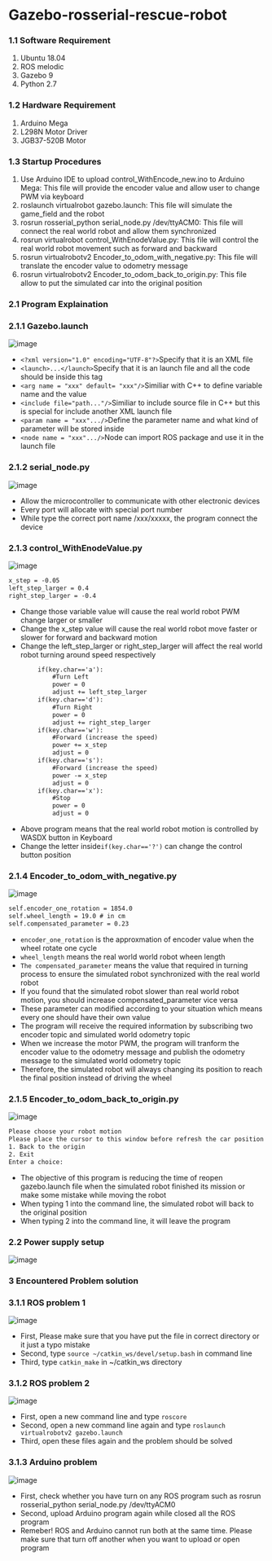 # Gazebo-rosserial-rescue-robot

### 1.1 Software Requirement
1. Ubuntu 18.04
2. ROS melodic
3. Gazebo 9
4. Python 2.7

### 1.2 Hardware Requirement
1. Arduino Mega
2. L298N Motor Driver
3. JGB37-520B Motor

### 1.3 Startup Procedures
1. Use Arduino IDE to upload control_WithEncode_new.ino to Arduino Mega: This file will provide the encoder value and allow user to change PWM via keyboard
2. roslaunch virtualrobot gazebo.launch: This file will simulate the game_field and the robot
3. rosrun rosserial_python serial_node.py /dev/ttyACM0: This file will connect the real world robot and allow them synchronized
4. rosrun virtualrobot control_WithEnodeValue.py: This file will control the real world robot movement such as forward and backward
5. rosrun virtualrobotv2 Encoder_to_odom_with_negative.py: This file will translate the encoder value to odometry message
6. rosrun virtualrobotv2 Encoder_to_odom_back_to_origin.py: This file allow to put the simulated car into the original position

### 2.1 Program Explaination
### 2.1.1 Gazebo.launch
![image](https://github.com/laitathei/Gazebo-rosserial-rescue-robot/blob/main/photo/demo_game_field.png)
* `<?xml version="1.0" encoding="UTF-8"?>`Specify that it is an XML file
* `<launch>...</launch>`Specify that it is an launch file and all the code should be inside this tag
* `<arg name = "xxx" default= "xxx"/>`Similiar with C++ to define variable name and the value
* `<include file="path..."/>`Similiar to include source file in C++ but this is special for include another XML launch file
* `<param name = "xxx".../>`Define the parameter name and what kind of parameter will be stored inside
* `<node name = "xxx".../>`Node can import ROS package and use it in the launch file

### 2.1.2 serial_node.py
![image](https://github.com/laitathei/Gazebo-rosserial-rescue-robot/blob/main/photo/demo_rosserial.png)
* Allow the microcontroller to communicate with other electronic devices
* Every port will allocate with special port number
* While type the correct port name /xxx/xxxxx, the program connect the device

### 2.1.3 control_WithEnodeValue.py
![image](https://github.com/laitathei/Gazebo-rosserial-rescue-robot/blob/main/photo/demo_control_WithEnodeValue.png)
```XML
x_step = -0.05
left_step_larger = 0.4
right_step_larger = -0.4
```
* Change those variable value will cause the real world robot PWM change larger or smaller
* Change the x_step value will cause the real world robot move faster or slower for forward and backward motion
* Change the left_step_larger or right_step_larger will affect the real world robot turning around speed respectively
```XML
        if(key.char=='a'):
            #Turn Left
            power = 0
            adjust += left_step_larger
        if(key.char=='d'):
            #Turn Right
            power = 0
            adjust += right_step_larger
        if(key.char=='w'):
            #Forward (increase the speed)
            power += x_step
            adjust = 0
        if(key.char=='s'):
            #Forward (increase the speed)
            power -= x_step
            adjust = 0
        if(key.char=='x'):
            #Stop
            power = 0
            adjust = 0    
```
* Above program means that the real world robot motion is controlled by WASDX button in Keyboard
* Change the letter inside`if(key.char=='?')` can change the control button position

### 2.1.4 Encoder_to_odom_with_negative.py
![image](https://github.com/laitathei/Gazebo-rosserial-rescue-robot/blob/main/photo/demo_Encoder_to_odom.png)
```XML
self.encoder_one_rotation = 1854.0
self.wheel_length = 19.0 # in cm
self.compensated_parameter = 0.23
```
* `encoder_one_rotation` is the approxmation of encoder value when the wheel rotate one cycle
* `wheel_length` means the real world world robot wheen length
* `The compensated_parameter` means the value that required in turning process to ensure the simulated robot synchronized with the real world robot
* If you found that the simulated robot slower than real world robot motion, you should increase compensated_parameter vice versa 
* These parameter can modified according to your situation which means every one should have their own value
* The program will receive the required information by subscribing two encoder topic and simulated world odometry topic
* When we increase the motor PWM, the program will tranform the encoder value to the odometry message and publish the odometry message to the simulated world odometry topic
* Therefore, the simulated robot will always changing its position to reach the final position instead of driving the wheel

### 2.1.5 Encoder_to_odom_back_to_origin.py
![image](https://github.com/laitathei/Gazebo-rosserial-rescue-robot/blob/main/photo/demo_back_to_origin.png)
```XML
Please choose your robot motion
Please place the cursor to this window before refresh the car position!
1. Back to the origin
2. Exit
Enter a choice: 
```
* The objective of this program is reducing the time of reopen gazebo.launch file when the simulated robot finished its mission or make some mistake while moving the robot
* When typing 1 into the command line, the simulated robot will back to the original position
* When typing 2 into the command line, it will leave the program

### 2.2 Power supply setup
![image](https://github.com/laitathei/Gazebo-rosserial-rescue-robot/blob/main/photo/demo_power_supply_setup.jpeg)

### 3 Encountered Problem solution
### 3.1.1 ROS problem 1
![image](https://github.com/laitathei/Gazebo-rosserial-rescue-robot/blob/main/photo/ROS_problem1.png)
* First, Please make sure that you have put the file in correct directory or it just a typo mistake
* Second, type `source ~/catkin_ws/devel/setup.bash` in command line
* Third, type `catkin_make` in ~/catkin_ws directory

### 3.1.2 ROS problem 2
![image](https://github.com/laitathei/Gazebo-rosserial-rescue-robot/blob/main/photo/ROS_problem2.png)
* First, open a new command line and type `roscore`
* Second, open a new command line again and type `roslaunch virtualrobotv2 gazebo.launch`
* Third, open these files again and the problem should be solved

### 3.1.3 Arduino problem
![image](https://github.com/laitathei/Gazebo-rosserial-rescue-robot/blob/main/photo/Arduino_problem.png)
* First, check whether you have turn on any ROS program such as rosrun rosserial_python serial_node.py /dev/ttyACM0
* Second, upload Arduino program again while closed all the ROS program
* Remeber! ROS and Arduino cannot run both at the same time. Please make sure that turn off another when you want to upload or open program

